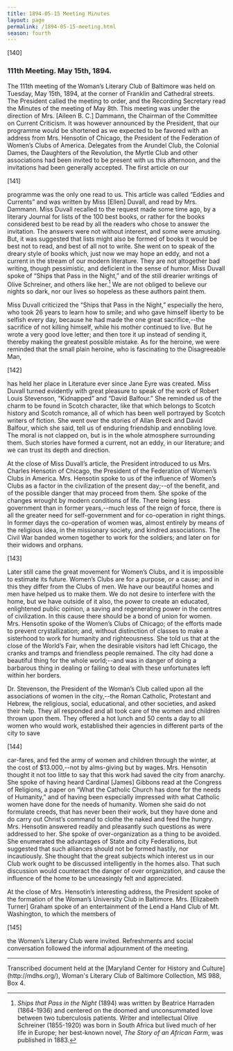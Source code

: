```yaml
---
title: 1894-05-15 Meeting Minutes
layout: page
permalink: /1894-05-15-meeting.html
season: fourth
---
```

[140]

### 111th Meeting. May 15th, 1894.

The 111th meeting of the Woman’s Literary Club of Baltimore was held on Tuesday, May 15th, 1894, at the corner of Franklin and Cathedral streets. The President called the meeting to order, and the Recording Secretary read the Minutes of the meeting of May 8th. This meeting was under the direction of Mrs. [Aileen B. C.] Dammann, the Chairman of the Committee on Current Criticism. It was however announced by the President, that our programme would be shortened as we expected to be favored with an address from Mrs. Hensotin of Chicago, the President of the Federation of Women’s Clubs of America. Delegates from the Arundel Club, the Colonial Dames, the Daughters of the Revolution, the Myrtle Club and other associations had been invited to be present with us this afternoon, and the invitations had been generally accepted. The first article on our

[141]

programme was the only one read to us. This article was called “Eddies and Currents” and was written by Miss [Ellen] Duvall, and read by Mrs. Dammann. Miss Duvall recalled to the request made some time ago, by a literary Journal for lists of the 100 best books, or rather for the books considered best to be read by all the readers who chose to answer the invitation. The answers were not without interest, and some were amusing. But, it was suggested that lists might also be formed of books it would be best not to read, and best of all not to write. She went on to speak of the dreary style of books which, just now we may hope an eddy, and not a current in the stream of our modern literature. They are not altogether bad writing, though pessimistic, and deficient in the sense of humor. Miss Duvall spoke of “Ships that Pass in the Night,” and of the still drearier writings of Olive Schreiner, and others like her.[^Ships] We are not obliged to believe our nights so dark, nor our lives so hopeless as these authors paint them.

[^Ships]: _Ships that Pass in the Night_ (1894) was written by Beatrice Harraden (1864-1936) and centered on the doomed and unconsummated love between two tuberculosis patients. Writer and intellectual Olive Schreiner (1855-1920) was born in South Africa but lived much of her life in Europe; her best-known novel, _The Story of an African Farm_, was published in 1883.

Miss Duvall criticized the “Ships that Pass in the Night,” especially the hero, who took 26 years to learn how to smile; and who gave himself liberty to be selfish every day, because he had made the one great sacrifice,--the sacrifice of not killing himself, while his mother continued to live. But he wrote a very good love letter; and then tore it up instead of sending it, thereby making the greatest possible mistake. As for the heroine, we were reminded that the small plain heroine, who is fascinating to the Disagreeable Man,

[142]

has held her place in Literature ever since Jane Eyre was created. Miss Duvall turned evidently with great pleasure to speak of the work of Robert Louis Stevenson, “Kidnapped” and “David Balfour.” She reminded us of the charm to be found in Scotch character, like that which belongs to Scotch history and Scotch romance, all of which has been well portrayed by Scotch writers of fiction. She went over the stories of Allan Breck and David Balfour, which she said, tell us of enduring friendship and ennobling love. The moral is not clapped on, but is in the whole atmosphere surrounding them. Such stories have formed a current, not an eddy, in our literature; and we can trust its depth and direction.

At the close of Miss Duvall’s article, the President introduced to us Mrs. Charles Hensotin of Chicago, the President of the Federation of Women’s Clubs in America. Mrs. Hensotin spoke to us of the influence of Women’s Clubs as a factor in the civilization of the present day;--of the benefit, and of the possible danger that may proceed from them. She spoke of the changes wrought by modern conditions of life. There being less government than in former years,--much less of the reign of force, there is all the greater need for self-government and for co-operation in right things. In former days the co-operation of women was, almost entirely by means of the religious idea, in the missionary society, and kindred associations. The Civil War banded women together to work for the soldiers; and later on for their widows and orphans.

[143]

Later still came the great movement for Women’s Clubs, and it is impossible to estimate its future. Women’s Clubs are for a purpose, or a cause; and in this they differ from the Clubs of men. We have our beautiful homes and men have helped us to make them. We do not desire to interfere with the home, but we have outside of it also, the power to create an educated, enlightened public opinion, a saving and regenerating power in the centres of civilization. In this cause there should be a bond of union for women. Mrs. Hensotin spoke of the Women’s Clubs of Chicago; of the efforts made to prevent crystallization; and, without distinction of classes to make a sisterhood to work for humanity and righteousness. She told us that at the close of the World’s Fair, when the desirable visitors had left Chicago, the cranks and tramps and friendless people remained. The city had done a beautiful thing for the whole world;--and was in danger of doing a barbarous thing in dealing or failing to deal with these unfortunates left within her borders.

Dr. Stevenson, the President of the Woman’s Club called upon all the associations of women in the city,--the Roman Catholic, Protestant and Hebrew, the religious, social, educational, and other societies, and asked their help. They all responded and all took care of the women and children thrown upon them. They offered a hot lunch and 50 cents a day to all women who would work, established their agencies in different parts of the city to save

[144]

car-fares, and fed the army of women and children through the winter, at the cost of $13.000,--not by alms-giving but by wages. Mrs. Hensotin thought it not too little to say that this work had saved the city from anarchy. She spoke of having heard Cardinal [James] Gibbons read at the Congress of Religions, a paper on “What the Catholic Church has done for the needs of Humanity,” and of having been especially impressed with what Catholic women have done for the needs of humanity. Women she said do not formulate creeds, that has never been their work, but they have done and do carry out Christ’s command to clothe the naked and feed the hungry. Mrs. Hensotin answered readily and pleasantly such questions as were addressed to her. She spoke of over-organization as a thing to be avoided. She enumerated the advantages of State and city Federations, but suggested that such alliances should not be formed hastily, nor incautiously. She thought that the great subjects which interest us in our Club work ought to be discussed intelligently in the homes also. That such discussion would counteract the danger of over organization, and cause the influence of the home to be unceasingly felt and appreciated.

At the close of Mrs. Hensotin’s interesting address, the President spoke of the formation of the Woman’s University Club in Baltimore. Mrs. [Elizabeth Turner] Graham spoke of an entertainment of the Lend a Hand Club of Mt. Washington, to which the members of

[145]

the Women’s Literary Club were invited. Refreshments and social conversation followed the informal adjournment of the meeting.
<hr>
Transcribed document held at the [Maryland Center for History and Culture](http://mdhs.org/), Woman's Literary Club of Baltimore Collection, MS 988, Box 4. 


